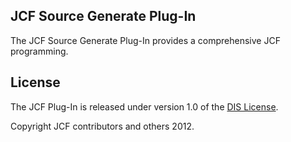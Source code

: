 ## JCF Source Generate Plug-In
The JCF Source Generate Plug-In provides a comprehensive JCF programming. 

## License
The JCF Plug-In is released under version 1.0 of the [DIS License].

Copyright JCF contributors and others 2012.

[DIS License]: http://www.daewoobrenic.com/client/index.html

